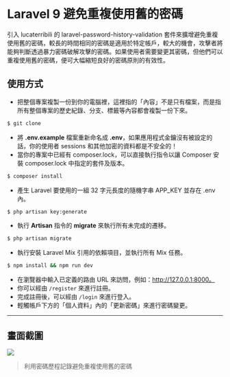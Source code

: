 # Laravel 9 避免重複使用舊的密碼

引入 lucaterribili 的 laravel-password-history-validation 套件來擴增避免重複使用舊的密碼，較長的時間相同的密碼是適用於特定帳戶，較大的機會，攻擊者將能夠判斷透過暴力密碼破解攻擊的密碼。如果使用者需要變更其密碼，但他們可以重複使用舊的密碼，便可大幅縮短良好的密碼原則的有效性。

## 使用方式
- 把整個專案複製一份到你的電腦裡，這裡指的「內容」不是只有檔案，而是指所有整個專案的歷史紀錄、分支、標籤等內容都會複製一份下來。
```sh
$ git clone
```
- 將 __.env.example__ 檔案重新命名成 __.env__，如果應用程式金鑰沒有被設定的話，你的使用者 sessions 和其他加密的資料都是不安全的！
- 當你的專案中已經有 composer.lock，可以直接執行指令以讓 Composer 安裝 composer.lock 中指定的套件及版本。
```sh
$ composer install
```
- 產生 Laravel 要使用的一組 32 字元長度的隨機字串 APP_KEY 並存在 .env 內。
```sh
$ php artisan key:generate
```
- 執行 __Artisan__ 指令的 __migrate__ 來執行所有未完成的遷移。
```sh
$ php artisan migrate
```
- 執行安裝 Laravel Mix 引用的依賴項目，並執行所有 Mix 任務。
```sh
$ npm install && npm run dev
```
- 在瀏覽器中輸入已定義的路由 URL 來訪問，例如：http://127.0.0.1:8000。
- 你可以經由 `/register` 來進行註冊。
- 完成註冊後，可以經由 `/login` 來進行登入。
- 輕觸帳戶下方的「個人資料」內的「更新密碼」來進行密碼變更。

----

## 畫面截圖
![](https://i.imgur.com/6q5NnDm.png)
> 利用密碼歷程記錄避免重複使用舊的密碼